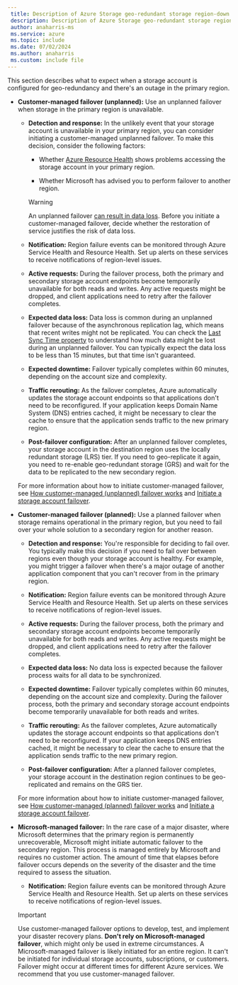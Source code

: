 ```yaml
---
 title: Description of Azure Storage geo-redundant storage region-down experience
 description: Description of Azure Storage geo-redundant storage region-down experience
 author: anaharris-ms
 ms.service: azure
 ms.topic: include
 ms.date: 07/02/2024
 ms.author: anaharris
 ms.custom: include file
---
```


This section describes what to expect when a storage account is configured for geo-redundancy and there's an outage in the primary region.

- **Customer-managed failover (unplanned):** Use an unplanned failover when storage in the primary region is unavailable.

    - **Detection and response:** In the unlikely event that your storage account is unavailable in your primary region, you can consider initiating a customer-managed unplanned failover. To make this decision, consider the following factors:

      - Whether [Azure Resource Health](/azure/service-health/resource-health-overview) shows problems accessing the storage account in your primary region.
      
      - Whether Microsoft has advised you to perform failover to another region.

      > [!WARNING]
      > An unplanned failover [can result in data loss](/azure/storage/common/storage-disaster-recovery-guidance#anticipate-data-loss-and-inconsistencies). Before you initiate a customer-managed failover, decide whether the restoration of service justifies the risk of data loss.
    
    - **Notification:** Region failure events can be monitored through Azure Service Health and Resource Health. Set up alerts on these services to receive notifications of region-level issues.

    - **Active requests:** During the failover process, both the primary and secondary storage account endpoints become temporarily unavailable for both reads and writes. Any active requests might be dropped, and client applications need to retry after the failover completes.

    - **Expected data loss:** Data loss is common during an unplanned failover because of the asynchronous replication lag, which means that recent writes might not be replicated. You can check the [Last Sync Time property](/azure/storage/common/last-sync-time-get) to understand how much data might be lost during an unplanned failover. You can typically expect the data loss to be less than 15 minutes, but that time isn't guaranteed.

    - **Expected downtime:** Failover typically completes within 60 minutes, depending on the account size and complexity.

    - **Traffic rerouting:** As the failover completes, Azure automatically updates the storage account endpoints so that applications don't need to be reconfigured. If your application keeps Domain Name System (DNS) entries cached, it might be necessary to clear the cache to ensure that the application sends traffic to the new primary region. 

    - **Post-failover configuration:** After an unplanned failover completes, your storage account in the destination region uses the locally redundant storage (LRS) tier. If you need to geo-replicate it again, you need to re-enable geo-redundant storage (GRS) and wait for the data to be replicated to the new secondary region.

    For more information about how to initiate customer-managed failover, see [How customer-managed (unplanned) failover works](/azure/storage/common/storage-failover-customer-managed-unplanned) and [Initiate a storage account failover](/azure/storage/common/storage-initiate-account-failover).

- **Customer-managed failover (planned):** Use a planned failover when storage remains operational in the primary region, but you need to fail over your whole solution to a secondary region for another reason.

    - **Detection and response:** You're responsible for deciding to fail over. You typically make this decision if you need to fail over between regions even though your storage account is healthy. For example, you might trigger a failover when there's a major outage of another application component that you can't recover from in the primary region.

    - **Notification:** Region failure events can be monitored through Azure Service Health and Resource Health. Set up alerts on these services to receive notifications of region-level issues.

    - **Active requests:** During the failover process, both the primary and secondary storage account endpoints become temporarily unavailable for both reads and writes. Any active requests might be dropped, and client applications need to retry after the failover completes.

    - **Expected data loss:** No data loss is expected because the failover process waits for all data to be synchronized.

    - **Expected downtime:** Failover typically completes within 60 minutes, depending on the account size and complexity. During the failover process, both the primary and secondary storage account endpoints become temporarily unavailable for both reads and writes.

    - **Traffic rerouting:** As the failover completes, Azure automatically updates the storage account endpoints so that applications don't need to be reconfigured. If your application keeps DNS entries cached, it might be necessary to clear the cache to ensure that the application sends traffic to the new primary region. 

    - **Post-failover configuration:** After a planned failover completes, your storage account in the destination region continues to be geo-replicated and remains on the GRS tier.

    For more information about how to initiate customer-managed failover, see [How customer-managed (planned) failover works](/azure/storage/common/storage-failover-customer-managed-planned) and [Initiate a storage account failover](/azure/storage/common/storage-initiate-account-failover).

- **Microsoft-managed failover:** In the rare case of a major disaster, where Microsoft determines that the primary region is permanently unrecoverable, Microsoft might initiate automatic failover to the secondary region. This process is managed entirely by Microsoft and requires no customer action. The amount of time that elapses before failover occurs depends on the severity of the disaster and the time required to assess the situation.

  - **Notification:** Region failure events can be monitored through Azure Service Health and Resource Health. Set up alerts on these services to receive notifications of region-level issues.

  > [!IMPORTANT]
  > Use customer-managed failover options to develop, test, and implement your disaster recovery plans. **Don't rely on Microsoft-managed failover**, which might only be used in extreme circumstances. A Microsoft-managed failover is likely initiated for an entire region. It can't be initiated for individual storage accounts, subscriptions, or customers. Failover might occur at different times for different Azure services. We recommend that you use customer-managed failover.
